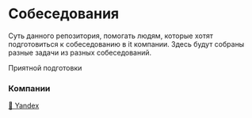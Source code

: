 # Собеседования

Суть данного репозитория, помогать людям, которые хотят подготовиться к собеседованию в it компании.
Здесь будут собраны разные задачи из разных собеседований.

Приятной подготовки

### Компании
[🛑 Yandex](https://github.com/KOLYAPAVL/Interview/tree/master/yandex/readme.md)
